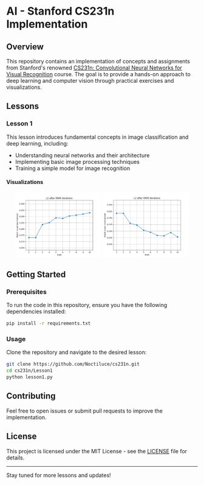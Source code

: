 # AI - Stanford CS231n Implementation

## Overview

This repository contains an implementation of concepts and assignments from Stanford's renowned [CS231n: Convolutional Neural Networks for Visual Recognition](https://cs231n.github.io/) course. The goal is to provide a hands-on approach to deep learning and computer vision through practical exercises and visualizations.

## Lessons

### Lesson 1

This lesson introduces fundamental concepts in image classification and deep learning, including:
- Understanding neural networks and their architecture
- Implementing basic image processing techniques
- Training a simple model for image recognition

#### Visualizations

<p align="center">
    <img src="https://github.com/Noctiluce/cs231n/blob/master/Lesson1/L1.png" alt="Lesson 1 Visualization 1" width="45%" />
    <img src="https://github.com/Noctiluce/cs231n/blob/master/Lesson1/L2.png" alt="Lesson 1 Visualization 2" width="45%" />
</p>

## Getting Started

### Prerequisites
To run the code in this repository, ensure you have the following dependencies installed:

````bash
pip install -r requirements.txt
````

### Usage
Clone the repository and navigate to the desired lesson:

````bash
git clone https://github.com/Noctiluce/cs231n.git
cd cs231n/Lesson1
python lesson1.py
````

## Contributing
Feel free to open issues or submit pull requests to improve the implementation.

## License
This project is licensed under the MIT License - see the [LICENSE](LICENSE) file for details.

---

Stay tuned for more lessons and updates!

